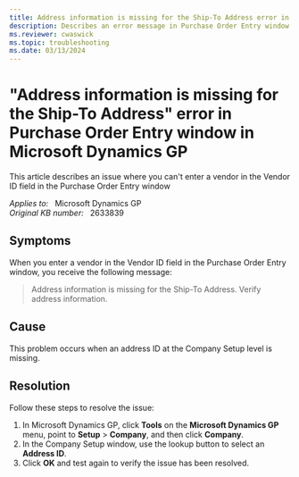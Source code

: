 ```yaml
---
title: Address information is missing for the Ship-To Address error in Purchase Order Entry window in Microsoft Dynamics GP
description: Describes an error message in Purchase Order Entry window in Microsoft Dynamics GP.
ms.reviewer: cwaswick
ms.topic: troubleshooting
ms.date: 03/13/2024
---
```

# "Address information is missing for the Ship-To Address" error in Purchase Order Entry window in Microsoft Dynamics GP

This article describes an issue where you can't enter a vendor in the Vendor ID field in the Purchase Order Entry window

_Applies to:_ &nbsp; Microsoft Dynamics GP  
_Original KB number:_ &nbsp; 2633839

## Symptoms

When you enter a vendor in the Vendor ID field in the Purchase Order Entry window, you receive the following message:

> Address information is missing for the Ship-To Address. Verify address information.

## Cause

This problem occurs when an address ID at the Company Setup level is missing.

## Resolution

Follow these steps to resolve the issue:

1. In Microsoft Dynamics GP, click **Tools** on the **Microsoft Dynamics GP** menu, point to **Setup** > **Company**, and then click **Company**.  
2. In the Company Setup window, use the lookup button to select an **Address ID**.
3. Click **OK** and test again to verify the issue has been resolved.
